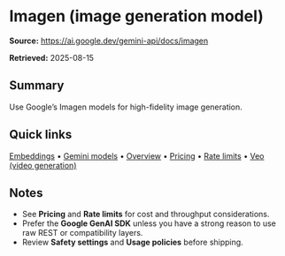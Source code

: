 # Imagen (image generation model)

**Source:** https://ai.google.dev/gemini-api/docs/imagen

**Retrieved:** 2025-08-15

## Summary
Use Google’s Imagen models for high-fidelity image generation.

## Quick links
[Embeddings](embeddings.md) • [Gemini models](models.md) • [Overview](overview.md) • [Pricing](pricing.md) • [Rate limits](rate-limits.md) • [Veo (video generation)](video.md)

## Notes
- See **Pricing** and **Rate limits** for cost and throughput considerations.
- Prefer the **Google GenAI SDK** unless you have a strong reason to use raw REST or compatibility layers.
- Review **Safety settings** and **Usage policies** before shipping.
